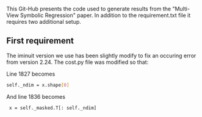 This Git-Hub presents the code used to generate results from the "Multi-View Symbolic Regression" paper.
In addition to the requirement.txt file it requires two additional setup.

## First requirement
The iminuit version we use has been slightly modify to fix an occuring error from version 2.24. The cost.py file was modified so that:

Line 1827 becomes 
```bash
self._ndim = x.shape[0]
```

And line 1836 becomes
```bash
 x = self._masked.T[: self._ndim]
```
